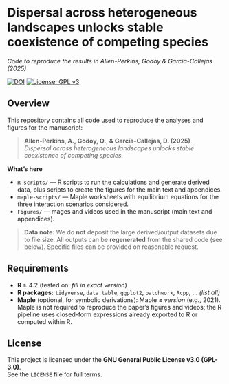 # Dispersal across heterogeneous landscapes unlocks stable coexistence of competing species
_Code to reproduce the results in Allen-Perkins, Godoy & García-Callejas (2025)_

[![DOI](https://zenodo.org/badge/DOI/XXXXXXXXX.svg)](https://doi.org/XXXXXXXXX)
[![License: GPL v3](https://img.shields.io/badge/License-GPLv3-blue.svg)](#license)

## Overview
This repository contains all code used to reproduce the analyses and figures for the manuscript:

> **Allen-Perkins, A., Godoy, O., & García-Callejas, D. (2025)**  
> *Dispersal across heterogeneous landscapes unlocks stable coexistence of competing species.*

**What’s here**
- `R-scripts/` — R scripts to run the calculations and generate derived data, plus scripts to create the figures for the main text and appendices.  
- `maple-scripts/` — Maple worksheets with equilibrium equations for the three interaction scenarios considered.
- `Figures/` — mages and videos used in the manuscript (main text and appendices).

> **Data note:** We do **not** deposit the large derived/output datasets due to file size. All outputs can be **regenerated** from the shared code (see below). Specific files can be provided on reasonable request.

## Requirements
- **R** ≥ 4.2 (tested on: _fill in exact version_)  
- **R packages:** `tidyverse`, `data.table`, `ggplot2`, `patchwork`, `Rcpp`, … _(list all)_  
- **Maple** (optional, for symbolic derivations): Maple ≥ _version_ (e.g., 2021).  
  Maple is not required to reproduce the paper’s figures and videos; the R pipeline uses closed-form expressions already exported to R or computed within R.

## License
This project is licensed under the **GNU General Public License v3.0 (GPL-3.0)**.  
See the `LICENSE` file for full terms.
